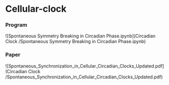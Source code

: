 # Cellular-clock

### Program
![Spontaneous Symmetry Breaking in Circadian Phase.ipynb](Circadian Clock
/Spontaneous Symmetry Breaking in Circadian Phase.ipynb)
### Paper
![Spontaneous_Synchronization_in_Cellular_Circadian_Clocks_Updated.pdf](Circadian Clock
/Spontaneous_Synchronization_in_Cellular_Circadian_Clocks_Updated.pdf)
